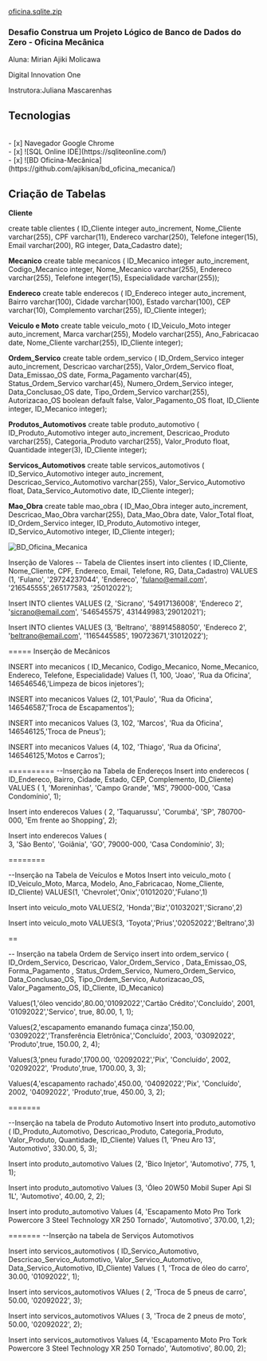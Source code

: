 [oficina.sqlite.zip](https://github.com/ajikisan/projeto-logico-oficina-mecanica/files/9642568/oficina.sqlite.zip)
### Desafio Construa um Projeto Lógico de Banco de Dados do Zero - Oficina Mecânica
<p>Aluna: Mirian Ajiki Molicawa </p>
<p>Digital Innovation One </p>
<p>Instrutora:Juliana Mascarenhas </p>

<h2> Tecnologias </h2>
<br> - [x] Navegador Google Chrome
<br> - [x] ![SQL Online IDE](https://sqliteonline.com/) 
<br> - [x] ![BD Oficina-Mecânica](https://github.com/ajikisan/bd_oficina_mecanica/)

<h2>Criação de Tabelas</h2>
<b>Cliente</b>
<p>
create table clientes (
ID_Cliente integer auto_increment,
Nome_Cliente varchar(255),
CPF varchar(11),
Endereco varchar(250),
Telefone integer(15),
Email varchar(200),
RG integer,
Data_Cadastro date);


<p>
<b>Mecanico</b>
create table mecanicos (
ID_Mecanico integer auto_increment,
Codigo_Mecanico integer,
Nome_Mecanico varchar(255),
Endereco varchar(255),
Telefone integer(15),
Especialidade varchar(255));
<p>

<b>Endereco</b>
create table enderecos (
ID_Endereco integer auto_increment,
Bairro varchar(100),
Cidade varchar(100),
Estado varchar(100),
CEP varchar(10),
Complemento varchar(255),
ID_Cliente integer);
<p>
<b>Veiculo e Moto</b>
create table veiculo_moto (
ID_Veiculo_Moto integer auto_increment,
Marca varchar(255),
Modelo varchar(255),
Ano_Fabricacao date,
Nome_Cliente varchar(255),
ID_Cliente integer);
<p>

<b>Ordem_Servico</b>
create table ordem_servico (
ID_Ordem_Servico integer auto_increment,
Descricao varchar(255),
Valor_Ordem_Servico float,
Data_Emissao_OS date,
Forma_Pagamento varchar(45),
Status_Ordem_Servico varchar(45),
Numero_Ordem_Servico integer,
Data_Conclusao_OS date,
Tipo_Ordem_Servico varchar(255),
Autorizacao_OS boolean default false,
Valor_Pagamento_OS float,
ID_Cliente integer,
ID_Mecanico integer);
<p>

<b>Produtos_Automotivos</b>
create table produto_automotivo (
ID_Produto_Automotivo integer auto_increment,
Descricao_Produto varchar(255),
Categoria_Produto varchar(255),
Valor_Produto float,
Quantidade integer(3),
ID_Cliente integer);

<b>Servicos_Automotivos</b>
create table servicos_automotivos (
ID_Servico_Automotivo integer auto_increment,
Descricao_Servico_Automotivo varchar(255),
Valor_Servico_Automotivo float,
Data_Servico_Automotivo date,
ID_Cliente integer);

<b>Mao_Obra</b>
create table mao_obra (
ID_Mao_Obra integer auto_increment,
Descricao_Mao_Obra varchar(255),
Data_Mao_Obra date,
Valor_Total float,
ID_Ordem_Servico integer,
ID_Produto_Automotivo integer,
ID_Servico_Automotivo integer,
ID_Cliente integer);




![BD_Oficina_Mecanica](https://user-images.githubusercontent.com/91148791/192184340-786e298a-4d23-4513-9c11-b41e7235bfec.png)


Inserção de Valores
-- Tabela de Clientes
insert into clientes (
ID_Cliente,
Nome_Cliente,
CPF, 
Endereco,
Email,
Telefone,
RG,
Data_Cadastro)
VALUES (1,
'Fulano', '29724237044',
'Endereco', 'fulano@email.com',
'216545555',265177583,
'25012022');

Insert INTO clientes
VALUES (2,
'Sicrano', '54917136008',
'Endereco 2', 'sicrano@email.com',
'546545575', 431449983,'29012021');

Insert INTO clientes
VALUES (3,
'Beltrano', '88914588050',
'Endereco 2', 'beltrano@email.com',
'1165445585', 190723671,'31012022');  

=====
Inserção de Mecânicos

INSERT into mecanicos (
ID_Mecanico,
Codigo_Mecanico,
Nome_Mecanico,
Endereco,
Telefone,
Especialidade)
Values (1, 100, 'Joao', 'Rua da Oficina', 146546546,'Limpeza de bicos injetores');

INSERT into mecanicos 
Values (2, 101,'Paulo', 'Rua da Oficina', 146546587,'Troca de Escapamentos');

  INSERT into mecanicos 
Values (3, 102, 'Marcos', 'Rua da Oficina', 146546125,'Troca de Pneus');

  INSERT into mecanicos 
Values (4, 102, 'Thiago', 'Rua da Oficina', 146546125,'Motos e Carros');


==========
--Inserção na Tabela de Endereços
Insert into enderecos (
ID_Endereco,
Bairro,
Cidade,
Estado,
CEP,
Complemento,
ID_Cliente)
VALUES (
1, 'Moreninhas', 'Campo Grande', 'MS', 79000-000, 'Casa Condomínio', 1); 
  
 Insert into enderecos Values ( 
  2, 'Taquarussu', 'Corumbá', 'SP', 780700-000, 'Em frente ao Shopping', 2);
 
  Insert into enderecos Values (   
  3, 'São Bento', 'Goiânia', 'GO', 79000-000, 'Casa Condomínio', 3);

========

--Inserção na Tabela de Veículos e Motos
Insert into veiculo_moto (
ID_Veiculo_Moto,
Marca,
Modelo,
Ano_Fabricacao,
Nome_Cliente,
ID_Cliente)
VALUES(1, 'Chevrolet','Onix','01012020','Fulano',1) 

Insert into veiculo_moto
VALUES(2, 'Honda','Biz','01032021','Sicrano',2)

Insert into veiculo_moto
VALUES(3, 'Toyota','Prius','02052022','Beltrano',3)    


==

-- Inserção na tabela Ordem de Serviço
insert into ordem_servico (
ID_Ordem_Servico,
Descricao,
Valor_Ordem_Servico ,
Data_Emissao_OS,
Forma_Pagamento ,
Status_Ordem_Servico,
Numero_Ordem_Servico,
Data_Conclusao_OS,
Tipo_Ordem_Servico,
Autorizacao_OS,
Valor_Pagamento_OS,
ID_Cliente,
ID_Mecanico)

Values(1,'óleo vencido',80.00,'01092022','Cartão Crédito','Concluído', 2001, '01092022','Servico', true, 80.00, 1, 1);

Values(2,'escapamento emanando fumaça cinza',150.00, '03092022','Transferência Eletrônica','Concluído', 2003, '03092022', 'Produto',true, 150.00, 2, 4);
       
Values(3,'pneu furado',1700.00, '02092022','Pix', 'Concluído', 2002, '02092022', 'Produto',true, 1700.00, 3, 3);

 Values(4,'escapamento rachado',450.00, '04092022','Pix', 'Concluído', 2002, '04092022', 'Produto',true, 450.00, 3, 2);

=======

--Inserção na tabela de Produto Automotivo
Insert into produto_automotivo (
ID_Produto_Automotivo,
Descricao_Produto,
Categoria_Produto,
Valor_Produto,
Quantidade,
ID_Cliente)
Values (1, 'Pneu Aro 13', 'Automotivo', 330.00, 5, 3);

Insert into produto_automotivo
Values (2, 'Bico Injetor', 'Automotivo', 775, 1, 1);

Insert into produto_automotivo
Values (3, 'Óleo 20W50 Mobil Super Api Sl 1L', 'Automotivo', 40.00, 2, 2);

Insert into produto_automotivo
Values (4, 'Escapamento Moto Pro Tork Powercore 3 Steel Technology XR 250 Tornado', 'Automotivo', 370.00, 1,2);

=======
--Inserção na tabela de Serviços Automotivos

Insert into servicos_automotivos (
ID_Servico_Automotivo,
Descricao_Servico_Automotivo,
Valor_Servico_Automotivo,
Data_Servico_Automotivo,
ID_Cliente)
Values
( 1, 'Troca de óleo do carro', 30.00, '01092022', 1);

Insert into servicos_automotivos
VAlues ( 2, 'Troca de 5 pneus de carro', 50.00, '02092022', 3);

Insert into servicos_automotivos
VAlues ( 3, 'Troca de 2 pneus de moto', 50.00, '02092022', 2);

Insert into servicos_automotivos
Values (4, 'Escapamento Moto Pro Tork Powercore 3 Steel Technology XR 250 Tornado', 
        'Automotivo', 80.00, 2);
